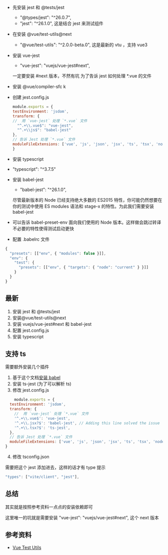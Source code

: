 
- 先安装 jest 和 @tests/jest
	-   "@types/jest": "^26.0.7",
	-    "jest": "^26.1.0",
	这是结合 jest 来测试组件
	
- 在安装 @vue/test-utils@next
	-  "@vue/test-utils": "^2.0.0-beta.0",
	这是最新的 vtu ，支持 vue3
	
- 安装 vue-jest
	- "vue-jest": "vuejs/vue-jest#next",

	一定要安装 #next 版本，不然有坑
	为了告诉 jest 如何处理 *.vue 的文件
	
- 安装 @vue/compiler-sfc k
	
- 创建 jest.config.js
	
	```js
	module.exports = {
    testEnvironment: 'jsdom',
    transform: {
	//  用 `vue-jest` 处理 `*.vue` 文件
      "^.+\\.vue$": "vue-jest",
      "^.+\\js$": "babel-jest"
    },
	// 告诉 Jest 处理 `*.vue` 文件
    moduleFileExtensions: ['vue', 'js', 'json', 'jsx', 'ts', 'tsx', 'node'],
  }
	```

- 安装 typescript
	
- "typescript": "^3.7.5"
	
- 安装 babel-jest
	-  "babel-jest": "^26.1.0",

	尽管最新版本的 Node 已经支持绝大多数的 ES2015 特性，你可能仍然想要在你的测试中使用 ES modules 语法和 stage-x 的特性。为此我们需要安装 babel-jest
	
- 可以告诉 babel-preset-env 面向我们使用的 Node 版本。这样做会跳过转译不必要的特性使得测试启动更快

- 配置 .babelrc 文件

```js
{
  "presets": [["env", { "modules": false }]],
  "env": {
    "test": {
      "presets": [["env", { "targets": { "node": "current" } }]]
    }
  }
}
```

## 最新

1. 安装 jest 和 @tests/jest
2. 安装@vue/test-utils@next
3. 安装 vuejs/vue-jest#next 和 babel-jest
4. 配置 jest.config.js
5. 安装 typescript



## 支持 ts
需要额外安装几个插件
1. 基于这个文档[安装 babel](https://jestjs.io/docs/en/getting-started#using-typescript)
2. 安装 ts-jest (为了可以解析 ts)
3. 修改 jest.config.js
```js
	module.exports = {
  testEnvironment: 'jsdom',
  transform: {
    //  用 `vue-jest` 处理 `*.vue` 文件
    '^.+\\.vue$': 'vue-jest',
    '^.+\\.jsx?$': 'babel-jest', // Adding this line solved the issue
    '^.+\\.tsx?$': 'ts-jest',
  },
  // 告诉 Jest 处理 `*.vue` 文件
  moduleFileExtensions: ['vue', 'js', 'json', 'jsx', 'ts', 'tsx', 'node'],
}
```
4. 修改 tsconfig.json

需要把这个 jest 添加进去，这样的话才有 type 提示
```js
"types": ["vite/client", "jest"],
```
	


## 总结

其实就是按照参考资料一点点的安装依赖即可

这里唯一的坑就是需要安装  "vue-jest": "vuejs/vue-jest#next", 这个 next 版本


## 参考资料
- [Vue Test Utils](https://vue-test-utils.vuejs.org/zh/installation/)